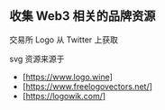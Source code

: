 ## 收集 Web3 相关的品牌资源

交易所 Logo 从 Twitter 上获取

svg 资源来源于

- [https://www.logo.wine]
- [https://www.freelogovectors.net/]
- [https://logowik.com/]
